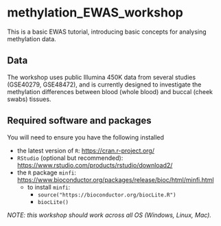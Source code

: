 # methylation_EWAS_workshop
This is a basic EWAS tutorial, introducing basic concepts for analysing methylation data.

## Data
The workshop uses public Illumina 450K data from several studies (GSE40279, GSE48472), and is currently designed to investigate the methylation differences between blood (whole blood) and buccal (cheek swabs) tissues.

## Required software and packages

You will need to ensure you have the following installed

  - the latest version of `R`: https://cran.r-project.org/
  - `RStudio` (optional but recommended): https://www.rstudio.com/products/rstudio/download2/
  - the `R` package `minfi`: https://www.bioconductor.org/packages/release/bioc/html/minfi.html
    + to install `minfi`:
      - `source("https://bioconductor.org/biocLite.R")`
      - `biocLite()`

*NOTE: this workshop should work across all OS (Windows, Linux, Mac).*
